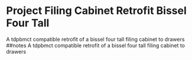 # Project Filing Cabinet Retrofit Bissel Four Tall
A tdpbmct compatible retrofit of a bissel four tall filing cabinet to drawers
##notes
A tdpbmct compatible retrofit of a bissel four tall filing cabinet to drawers  









